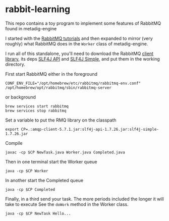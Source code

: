 # rabbit-learning

This repo contains a toy program to implement some features of RabbitMQ found in metadig-engine

I started with the [RabbitMQ tutorials](https://www.rabbitmq.com/tutorials/tutorial-one-java.html) and
then expanded to mirror (very roughly) what RabbitMQ does in the `Worker` class of metadig-engine.

I run all of this standalone, you'll need to download the RabbitMQ [client library](https://repo1.maven.org/maven2/com/rabbitmq/amqp-client/5.7.1/amqp-client-5.7.1.jar), its deps [SLF4J API](https://repo1.maven.org/maven2/org/slf4j/slf4j-api/1.7.26/slf4j-api-1.7.26.jar) and [SLF4J Simple](https://repo1.maven.org/maven2/org/slf4j/slf4j-simple/1.7.26/slf4j-simple-1.7.26.jar), and put them in the working directory.

First start RabbitMQ either in the foreground

```
CONF_ENV_FILE="/opt/homebrew/etc/rabbitmq/rabbitmq-env.conf" /opt/homebrew/opt/rabbitmq/sbin/rabbitmq-server
```

or background

```
brew services start rabbitmq
brew services stop rabbitmq
```

Set a variable to put the RMQ library on the classpath

```
export CP=.:amqp-client-5.7.1.jar:slf4j-api-1.7.26.jar:slf4j-simple-1.7.26.jar
```

Compile

```
javac -cp $CP NewTask.java Worker.java Completed.java
```

Then in one terminal start the Worker queue

```
java -cp $CP Worker
```

In another start the Completed queue

```
java -cp $CP Completed
```

Finally, in a third send your task. The more periods included the longer it will take to execute
See the `doWork` method in the Worker class.

```
java -cp $CP NewTask Hello...
```

